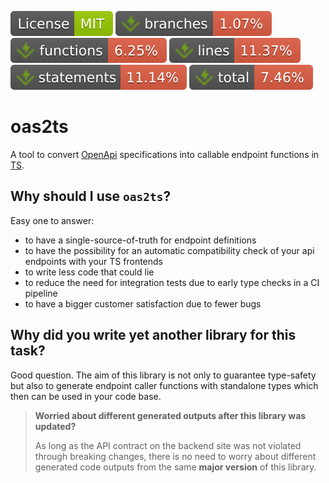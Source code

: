 ![MIT License](./badges/license-mit.svg)
![Branches](./badges/coverage-branches.svg)
![Functions](./badges/coverage-functions.svg)
![Lines](./badges/coverage-lines.svg)
![Statements](./badges/coverage-statements.svg)
![Coverage total](./badges/coverage-total.svg)

# oas2ts
A tool to convert [OpenApi](https://swagger.io/specification/) specifications into callable endpoint functions in [TS](https://www.typescriptlang.org/).

## Why should I use `oas2ts`?
Easy one to answer:
- to have a single-source-of-truth for endpoint definitions
- to have the possibility for an automatic compatibility check of your api endpoints with your TS frontends
- to write less code that could lie
- to reduce the need for integration tests due to early type checks in a CI pipeline
- to have a bigger customer satisfaction due to fewer bugs

## Why did you write yet another library for this task?
Good question. The aim of this library is not only to guarantee type-safety but also to generate
endpoint caller functions with standalone types which then can be used in your code base.

> **Worried about different generated outputs after this library was updated?**
> 
> As long as the API contract on the backend site was not violated through breaking changes,
> there is no need to worry about different generated code outputs from the same **major version** of this library.
